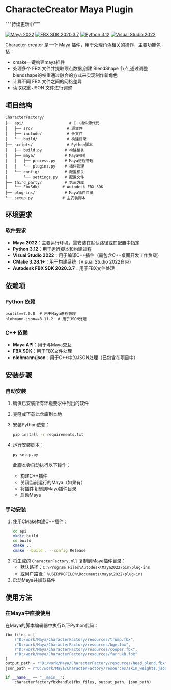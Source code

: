 # CharacteCreator Maya Plugin

"""持续更新中"""

[![Maya 2022](https://img.shields.io/badge/Maya-2022-blue.svg)](https://www.autodesk.com/products/maya/overview)
[![FBX SDK 2020.3.7](https://img.shields.io/badge/FBX%20SDK-2020.3.7-orange.svg)](https://www.autodesk.com/developer-network/platform-technologies/fbx-sdk-2020-3)
[![Python 3.12](https://img.shields.io/badge/Python-3.12-green.svg)](https://www.python.org/)
[![Visual Studio 2022](https://img.shields.io/badge/Visual%20Studio-2022-purple.svg)](https://visualstudio.microsoft.com/)

Character-creator 是一个 Maya 插件，用于处理角色相关的操作，主要功能包括：

- cmake一键构建maya插件
- 处理多个 FBX 文件并提取顶点数据,创建 BlendShape 节点,通过调整blendshape的权重通过融合的方式来实现制作新角色
- 计算不同 FBX 文件之间的网格差异
- 读取权重 JSON 文件进行调整

## 项目结构

```
CharacterFactory/
├── api/                    # C++插件源代码
│   ├── src/               # 源文件
│   ├── include/           # 头文件
│   └── build/             # 构建目录
├── scripts/               # Python脚本
│   ├── build.py          # 构建相关
│   ├── maya/             # Maya相关
│   │   ├── process.py    # Maya进程管理
│   │   └── plugins.py    # 插件管理
│   └── config/           # 配置相关
│       └── settings.py   # 配置文件
├── third_party/          # 第三方库
│   └── FbxSdk/          # Autodesk FBX SDK
├── plug-ins/             # Maya插件目录
└── setup.py             # 主安装脚本
```

## 环境要求

### 软件要求
- **Maya 2022**：主要运行环境，需安装在默认路径或在配置中指定
- **Python 3.12**：用于运行脚本和构建过程
- **Visual Studio 2022**：用于编译C++插件（需包含C++桌面开发工作负载）
- **CMake 3.28.1+**：用于构建系统（Visual Studio 2022自带）
- **Autodesk FBX SDK 2020.3.7**：用于FBX文件处理

## 依赖项

### Python 依赖
```
psutil==7.0.0  # 用于Maya进程管理
nlohmann-json==3.11.2  # 用于JSON处理
```

### C++ 依赖
- **Maya API**：用于与Maya交互
- **FBX SDK**：用于FBX文件处理
- **nlohmann/json**：用于C++中的JSON处理（已包含在项目中）

## 安装步骤

### 自动安装
1. 确保已安装所有环境要求中列出的软件
2. 克隆或下载此仓库到本地
3. 安装Python依赖：
   ```bash
   pip install -r requirements.txt
   ```
4. 运行安装脚本：
   ```bash
   py setup.py
   ```

   此脚本会自动执行以下操作：
   - 构建C++插件
   - 关闭当前运行的Maya（如果有）
   - 将插件复制到Maya插件目录
   - 启动Maya

### 手动安装
1. 使用CMake构建C++插件：
   ```bash
   cd api
   mkdir build
   cd build
   cmake ..
   cmake --build . --config Release
   ```
2. 将生成的 `CharacterFactory.mll` 复制到Maya插件目录：
   - 默认路径：`C:\Program Files\Autodesk\Maya2022\bin\plug-ins`
   - 或用户路径：`%USERPROFILE%\Documents\maya\2022\plug-ins`
3. 启动Maya并加载插件

## 使用方法

### 在Maya中直接使用

在Maya的脚本编辑器中执行以下Python代码：

```python
fbx_files = [
    r"D:/work/Maya/CharacterFactory/resources/trump.fbx",
    r"D:/work/Maya/CharacterFactory/resources/bge.fbx",
    r"D:/work/Maya/CharacterFactory/resources/cooper.fbx",
    r"D:/work/Maya/CharacterFactory/resources/farrukh.fbx"
]
output_path = r"D:/work/Maya/CharacterFactory/resources/head_blend.fbx"
json_path = r"D:/work/Maya/CharacterFactory/resources/skin_weights.json"

if __name__ == "__main__":
    characterfactoryfbxhandle(fbx_files, output_path, json_path)
```

